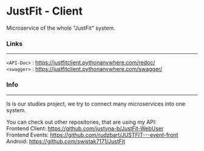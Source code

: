 # JustFit - Client

Microservice of the whole "JustFit" system.

### Links
-----------
`<API-Doc>` : https://justfitclient.pythonanywhere.com/redoc/ <br />
`<swagger>` : https://justfitclient.pythonanywhere.com/swagger/ 

### Info
------------
Is is our studies project, we try to connect many microservices into one system.

You can check out other repositories, that are using my API: <br />
Frontend Client: https://github.com/justyna-b/JustFit-WebUser <br />
Frontend Events: https://github.com/rudzbart/JUSTFIT---event-front <br />
Android: https://github.com/swistak7171/JustFit 
